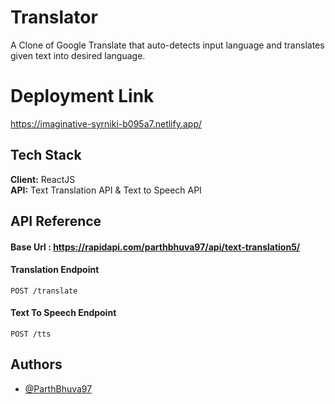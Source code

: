 # Translator

A Clone of Google Translate that auto-detects input language and translates given text into desired language.

# Deployment Link

https://imaginative-syrniki-b095a7.netlify.app/

## Tech Stack

**Client:** ReactJS \
**API:** Text Translation API & Text to Speech API



## API Reference

#### Base Url : https://rapidapi.com/parthbhuva97/api/text-translation5/

#### Translation Endpoint

``
  POST /translate
``

#### Text To Speech Endpoint

``
  POST /tts
``


## Authors

- [@ParthBhuva97](https://www.github.com/ParthBhuva97)
